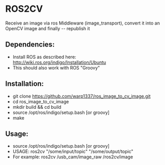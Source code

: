 ROS2CV
======

Receive an image via ros Middleware (image_transport), convert it into an OpenCV image and finally -- republish it

Dependencies: 
--------------

* Install ROS as described here: http://wiki.ros.org/indigo/Installation/Ubuntu
* This should also work with ROS "Groovy"


Installation:
--------------

* git clone https://github.com/warp1337/ros_image_to_cv_image.git
* cd ros_image_to_cv_image
* mkdir build && cd build
* source /opt/ros/indigo/setup.bash [or groovy]
* make

Usage:
------

* source /opt/ros/indigo/setup.bash [or groovy]
* USAGE: ros2cv "/some/input/topic" "/some/output/topic"
* For example: ros2cv /usb_cam/image_raw /ros2cv/image


 

